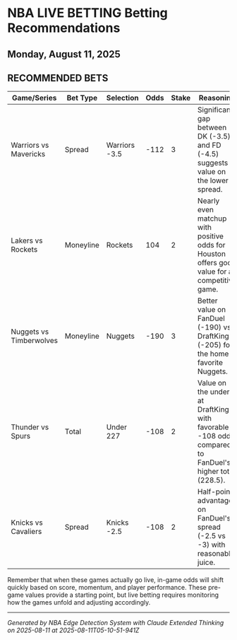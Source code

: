 # NBA LIVE BETTING Betting Recommendations
## Monday, August 11, 2025

## RECOMMENDED BETS
| Game/Series | Bet Type | Selection | Odds | Stake | Reasoning |
|-------------|----------|-----------|------|-------|-----------|
| Warriors vs Mavericks | Spread | Warriors -3.5 | -112 | 3 | Significant gap between DK (-3.5) and FD (-4.5) suggests value on the lower spread. |
| Lakers vs Rockets | Moneyline | Rockets | 104 | 2 | Nearly even matchup with positive odds for Houston offers good value for a competitive game. |
| Nuggets vs Timberwolves | Moneyline | Nuggets | -190 | 3 | Better value on FanDuel (-190) vs DraftKings (-205) for the home favorite Nuggets. |
| Thunder vs Spurs | Total | Under 227 | -108 | 2 | Value on the under at DraftKings with favorable -108 odds compared to FanDuel's higher total (228.5). |
| Knicks vs Cavaliers | Spread | Knicks -2.5 | -108 | 2 | Half-point advantage on FanDuel's spread (-2.5 vs -3) with reasonable juice. |

Remember that when these games actually go live, in-game odds will shift quickly based on score, momentum, and player performance. These pre-game values provide a starting point, but live betting requires monitoring how the games unfold and adjusting accordingly.

---
*Generated by NBA Edge Detection System with Claude Extended Thinking on 2025-08-11 at 2025-08-11T05-10-51-941Z*
